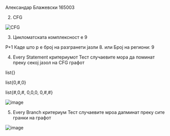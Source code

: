 Александар Блажевски 165003

2. CFG

![CFG](https://user-images.githubusercontent.com/63475873/170867522-e0b6bd7b-912d-4ab5-ab27-95cba747e5b7.png)

 3. Цикломатската комплексност е 9
 
  P+1 Каде што p е број на разгранети јазли 8.
  или
  Број на региони: 9
 
 4. Every Statement критериумот
  Тест случаевите мора да поминат преку секој јазол на CFG графот
 
  list{}	
  
  list{0,#,0}	
  
  list{#,0,#, 0,0,0, 0,#,#}
  
![image](https://user-images.githubusercontent.com/63475873/170871589-ace1ee7c-81b7-42a0-8997-aee205ba410e.png)

5. Every Branch критериум
  Тест случаевите мроа дапминат преку сите гранки на графот
  


![image](https://user-images.githubusercontent.com/63475873/170873471-82fee06e-5d8c-4ef4-bda6-38c3dc8da27c.png)

